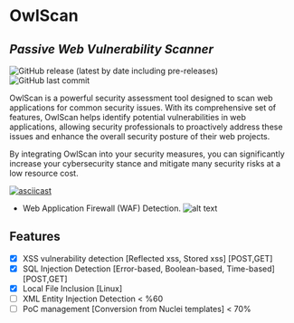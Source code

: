 # OwlScan 
## _Passive Web Vulnerability Scanner_

![GitHub release (latest by date including pre-releases)](https://img.shields.io/github/v/release/anasbousselham/owlscan?include_prereleases) ![GitHub last commit](https://img.shields.io/github/last-commit/anasbousselham/owlscan)



OwlScan is a powerful security assessment tool designed to scan web applications for common security issues. With its comprehensive set of features, OwlScan helps identify potential vulnerabilities in web applications, allowing security professionals to proactively address these issues and enhance the overall security posture of their web projects. 

By integrating OwlScan into your security measures, you can significantly increase your cybersecurity stance and mitigate many security risks at a low resource cost.

[![asciicast](https://asciinema.org/a/590793.svg)](https://asciinema.org/a/590793)

- Web Application Firewall (WAF) Detection.
![alt text](https://www.owlscan.io/github/images/waf.jpg?raw=true)



## Features
- [x] XSS vulnerability detection [Reflected xss, Stored xss] [POST,GET]
- [x] SQL Injection Detection [Error-based, Boolean-based, Time-based] [POST,GET]
- [x] Local File Inclusion [Linux]
- [ ] XML Entity Injection Detection < %60
- [ ] PoC management [Conversion from Nuclei templates] < 70%
